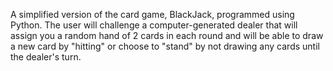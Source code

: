 A simplified version of the card game, BlackJack, programmed using Python. The user will challenge a computer-generated dealer that will assign you a random hand of 2 cards in each round and will be able to draw a new card by "hitting" or choose to "stand" by not drawing any cards until the dealer's turn.
